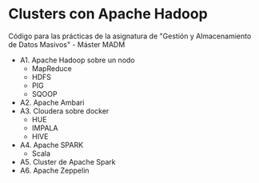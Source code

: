 # Clusters con Apache Hadoop 
Código para las prácticas de la asignatura de "Gestión y Almacenamiento de Datos Masivos" - Máster MADM

- A1. Apache Hadoop sobre un nodo
  - MapReduce
  - HDFS
  - PIG
  - SQOOP
- A2. Apache Ambari 
- A3. Cloudera sobre docker
  - HUE
  - IMPALA
  - HIVE
- A4. Apache SPARK
   - Scala
- A5. Cluster de Apache Spark
- A6. Apache Zeppelin
